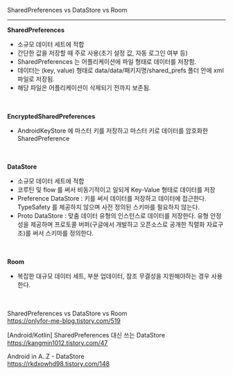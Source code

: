 SharedPreferences vs DataStore vs Room

---

**SharedPreferences**</br>
- 소규모 데이터 세트에 적합</br>
- 간단한 값을 저장할 때 주로 사용(초기 설정 값, 자동 로그인 여부 등)</br>
- SharedPreferences 는 어플리케이션에 파일 형태로 데이터를 저장함.</br>
- 데이터는 (key, value) 형태로 data/data/패키지명/shared_prefs 폴더 안에 xml 파일로 저장됨.</br>
- 해당 파일은 어플리케이션이 삭제되기 전까지 보존됨.</br>
<br></br>

**EncryptedSharedPreferences**</br>
- AndroidKeyStore 에 마스터 키를 저장하고 마스터 키로 데이터를 암호화한 SharedPreference</br>
<br></br>

**DataStore**</br>
- 소규모 데이터 세트에 적합</br>
- 코루틴 및 flow 를 써서 비동기적이고 일되게 Key-Value 형태로 데이터를 저장</br>
- Preference DataStore : 키를 써서 데이터를 저장하고 데이터에 접근한다. TypeSafety 를 제공하지 않으며 사전 정의된 스키마를 필요하지 않는다.</br>
- Proto DataStore : 맞춤 데이터 유형의 인스턴스로 데이터를 저장한다. 유형 안정성을 제공하며 프로토콜 버퍼(구글에서 개발하고 오픈소스로 공개한 직렬화 자료구조)를 써서 스키마를 정의한다.</br>
<br></br>

**Room**</br>
- 복잡한 대규모 데이터 세트, 부분 업데이터, 참조 무결성을 지원해야하는 경우 사용한다.</br>
<br></br>

SharedPreferences vs DataStore vs Room</br>
https://onlyfor-me-blog.tistory.com/519</br>

[Android/Kotlin] SharedPreferences 대신 쓰는 DataStore</br>
https://kangmin1012.tistory.com/47</br>

Android in A..Z - DataStore</br>
https://rkdxowhd98.tistory.com/148</br>